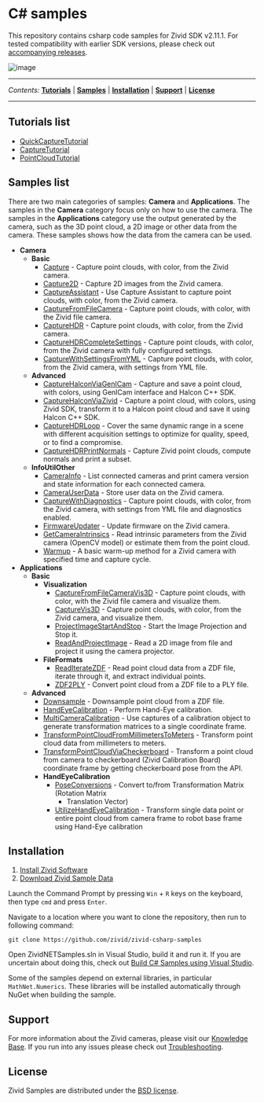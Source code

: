 # C\# samples

This repository contains csharp code samples for Zivid SDK v2.11.1. For
tested compatibility with earlier SDK versions, please check out
[accompanying
releases](https://github.com/zivid/zivid-csharp-samples/tree/master/../../releases).

![image](https://www.zivid.com/hubfs/softwarefiles/images/zivid-generic-github-header.png)



---

*Contents:*
[**Tutorials**](#Tutorials-list) |
[**Samples**](#Samples-list) |
[**Installation**](#Installation) |
[**Support**](#Support) |
[**License**](#License)

---



## Tutorials list

  - [QuickCaptureTutorial](https://github.com/zivid/zivid-csharp-samples/tree/master/source/Camera/Basic/QuickCaptureTutorial.md)
  - [CaptureTutorial](https://github.com/zivid/zivid-csharp-samples/tree/master/source/Camera/Basic/CaptureTutorial.md)
  - [PointCloudTutorial](https://github.com/zivid/zivid-csharp-samples/tree/master/source/Applications/PointCloudTutorial.md)

## Samples list

There are two main categories of samples: **Camera** and
**Applications**. The samples in the **Camera** category focus only on
how to use the camera. The samples in the **Applications** category use
the output generated by the camera, such as the 3D point cloud, a 2D
image or other data from the camera. These samples shows how the data
from the camera can be used.

  - **Camera**
      - **Basic**
          - [Capture](https://github.com/zivid/zivid-csharp-samples/tree/master/source/Camera/Basic/Capture/Capture.cs) - Capture point clouds, with color, from the Zivid camera.
          - [Capture2D](https://github.com/zivid/zivid-csharp-samples/tree/master/source/Camera/Basic/Capture2D/Capture2D.cs) - Capture 2D images from the Zivid camera.
          - [CaptureAssistant](https://github.com/zivid/zivid-csharp-samples/tree/master/source/Camera/Basic/CaptureAssistant/CaptureAssistant.cs) - Use Capture Assistant to capture point clouds, with color,
            from the Zivid camera.
          - [CaptureFromFileCamera](https://github.com/zivid/zivid-csharp-samples/tree/master/source/Camera/Basic/CaptureFromFileCamera/CaptureFromFileCamera.cs) - Capture point clouds, with color, with the Zivid file
            camera.
          - [CaptureHDR](https://github.com/zivid/zivid-csharp-samples/tree/master/source/Camera/Basic/CaptureHDR/CaptureHDR.cs) - Capture point clouds, with color, from the Zivid camera.
          - [CaptureHDRCompleteSettings](https://github.com/zivid/zivid-csharp-samples/tree/master/source/Camera/Basic/CaptureHDRCompleteSettings/CaptureHDRCompleteSettings.cs) - Capture point clouds, with color, from the Zivid camera
            with fully configured settings.
          - [CaptureWithSettingsFromYML](https://github.com/zivid/zivid-csharp-samples/tree/master/source/Camera/Basic/CaptureWithSettingsFromYML/CaptureWithSettingsFromYML.cs) - Capture point clouds, with color, from the Zivid camera,
            with settings from YML file.
      - **Advanced**
          - [CaptureHalconViaGenICam](https://github.com/zivid/zivid-csharp-samples/tree/master/source/Camera/Advanced/CaptureHalconViaGenICam/CaptureHalconViaGenICam.cs) - Capture and save a point cloud, with colors, using GenICam
            interface and Halcon C++ SDK.
          - [CaptureHalconViaZivid](https://github.com/zivid/zivid-csharp-samples/tree/master/source/Camera/Advanced/CaptureHalconViaZivid/CaptureHalconViaZivid.cs) - Capture a point cloud, with colors, using Zivid SDK,
            transform it to a Halcon point cloud and save it using
            Halcon C++ SDK.
          - [CaptureHDRLoop](https://github.com/zivid/zivid-csharp-samples/tree/master/source/Camera/Advanced/CaptureHDRLoop/CaptureHDRLoop.cs) - Cover the same dynamic range in a scene with different
            acquisition settings to optimize for quality, speed, or to
            find a compromise.
          - [CaptureHDRPrintNormals](https://github.com/zivid/zivid-csharp-samples/tree/master/source/Camera/Advanced/CaptureHDRPrintNormals/CaptureHDRPrintNormals.cs) - Capture Zivid point clouds, compute normals and print a
            subset.
      - **InfoUtilOther**
          - [CameraInfo](https://github.com/zivid/zivid-csharp-samples/tree/master/source/Camera/InfoUtilOther/CameraInfo/CameraInfo.cs) - List connected cameras and print camera version and state
            information for each connected camera.
          - [CameraUserData](https://github.com/zivid/zivid-csharp-samples/tree/master/source/Camera/InfoUtilOther/CameraUserData/CameraUserData.cs) - Store user data on the Zivid camera.
          - [CaptureWithDiagnostics](https://github.com/zivid/zivid-csharp-samples/tree/master/source/Camera/InfoUtilOther/CaptureWithDiagnostics/CaptureWithDiagnostics.cs) - Capture point clouds, with color, from the Zivid camera,
            with settings from YML file and diagnostics enabled.
          - [FirmwareUpdater](https://github.com/zivid/zivid-csharp-samples/tree/master/source/Camera/InfoUtilOther/FirmwareUpdater/FirmwareUpdater.cs) - Update firmware on the Zivid camera.
          - [GetCameraIntrinsics](https://github.com/zivid/zivid-csharp-samples/tree/master/source/Camera/InfoUtilOther/GetCameraIntrinsics/GetCameraIntrinsics.cs) - Read intrinsic parameters from the Zivid camera (OpenCV
            model) or estimate them from the point cloud.
          - [Warmup](https://github.com/zivid/zivid-csharp-samples/tree/master/source/Camera/InfoUtilOther/Warmup/Warmup.cs) - A basic warm-up method for a Zivid camera with specified
            time and capture cycle.
  - **Applications**
      - **Basic**
          - **Visualization**
              - [CaptureFromFileCameraVis3D](https://github.com/zivid/zivid-csharp-samples/tree/master/source/Applications/Basic/Visualization/CaptureFromFileCameraVis3D/CaptureFromFileCameraVis3D.cs) - Capture point clouds, with color, with the Zivid file
                camera and visualize them.
              - [CaptureVis3D](https://github.com/zivid/zivid-csharp-samples/tree/master/source/Applications/Basic/Visualization/CaptureVis3D/CaptureVis3D.cs) - Capture point clouds, with color, from the Zivid
                camera, and visualize them.
              - [ProjectImageStartAndStop](https://github.com/zivid/zivid-csharp-samples/tree/master/source/Applications/Basic/Visualization/ProjectImageStartAndStop/ProjectImageStartAndStop.cs) - Start the Image Projection and Stop it.
              - [ReadAndProjectImage](https://github.com/zivid/zivid-csharp-samples/tree/master/source/Applications/Basic/Visualization/ReadAndProjectImage/ReadAndProjectImage.cs) - Read a 2D image from file and project it using the
                camera projector.
          - **FileFormats**
              - [ReadIterateZDF](https://github.com/zivid/zivid-csharp-samples/tree/master/source/Applications/Basic/FileFormats/ReadIterateZDF/ReadIterateZDF.cs) - Read point cloud data from a ZDF file, iterate through
                it, and extract individual points.
              - [ZDF2PLY](https://github.com/zivid/zivid-csharp-samples/tree/master/source/Applications/Basic/FileFormats/ZDF2PLY/ZDF2PLY.cs) - Convert point cloud from a ZDF file to a PLY file.
      - **Advanced**
          - [Downsample](https://github.com/zivid/zivid-csharp-samples/tree/master/source/Applications/Advanced/Downsample/Downsample.cs) - Downsample point cloud from a ZDF file.
          - [HandEyeCalibration](https://github.com/zivid/zivid-csharp-samples/tree/master/source/Applications/Advanced/HandEyeCalibration/HandEyeCalibration/HandEyeCalibration.cs) - Perform Hand-Eye calibration.
          - [MultiCameraCalibration](https://github.com/zivid/zivid-csharp-samples/tree/master/source/Applications/Advanced/MultiCameraCalibration/MultiCameraCalibration.cs) - Use captures of a calibration object to generate
            transformation matrices to a single coordinate frame.
          - [TransformPointCloudFromMillimetersToMeters](https://github.com/zivid/zivid-csharp-samples/tree/master/source/Applications/Advanced/TransformPointCloudFromMillimetersToMeters/TransformPointCloudFromMillimetersToMeters.cs) - Transform point cloud data from millimeters to meters.
          - [TransformPointCloudViaCheckerboard](https://github.com/zivid/zivid-csharp-samples/tree/master/source/Applications/Advanced/TransformPointCloudViaCheckerboard/TransformPointCloudViaCheckerboard.cs) - Transform a point cloud from camera to checkerboard (Zivid
            Calibration Board) coordinate frame by getting checkerboard
            pose from the API.
          - **HandEyeCalibration**
              - [PoseConversions](https://github.com/zivid/zivid-csharp-samples/tree/master/source/Applications/Advanced/HandEyeCalibration/PoseConversions/PoseConversions.cs) - Convert to/from Transformation Matrix (Rotation Matrix
                + Translation Vector)
              - [UtilizeHandEyeCalibration](https://github.com/zivid/zivid-csharp-samples/tree/master/source/Applications/Advanced/HandEyeCalibration/UtilizeHandEyeCalibration/UtilizeHandEyeCalibration.cs) - Transform single data point or entire point cloud from
                camera frame to robot base frame using Hand-Eye
                calibration

## Installation

1.  [Install Zivid
    Software](https://support.zivid.com/latest//getting-started/software-installation.html)
2.  [Download Zivid Sample
    Data](https://support.zivid.com/latest//api-reference/samples/sample-data.html)

Launch the Command Prompt by pressing `Win` + `R` keys on the keyboard,
then type `cmd` and press `Enter`.

Navigate to a location where you want to clone the repository, then run
to following command:

``` sourceCode bat
git clone https://github.com/zivid/zivid-csharp-samples
```

Open ZividNETSamples.sln in Visual Studio, build it and run it. If you
are uncertain about doing this, check out [Build C\# Samples using
Visual
Studio](https://support.zivid.com/latest/api-reference/samples/csharp/build-c-sharp-samples-using-visual-studio.html).

Some of the samples depend on external libraries, in particular
`MathNet.Numerics`. These libraries will be installed automatically
through NuGet when building the sample.

## Support

For more information about the Zivid cameras, please visit our
[Knowledge Base](https://support.zivid.com/latest). If you run into any
issues please check out
[Troubleshooting](https://support.zivid.com/latest/support/troubleshooting.html).

## License

Zivid Samples are distributed under the [BSD
license](https://github.com/zivid/zivid-csharp-samples/tree/master/LICENSE).

